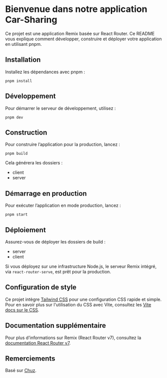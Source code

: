 # Bienvenue dans notre application Car-Sharing

Ce projet est une application Remix basée sur React Router. Ce README vous explique comment développer, construire et déployer votre application en utilisant pnpm.

## Installation

Installez les dépendances avec pnpm :

```shell
pnpm install
```

## Développement

Pour démarrer le serveur de développement, utilisez :

```shell
pnpm dev
```

## Construction

Pour construire l’application pour la production, lancez :

```shell
pnpm build
```

Cela générera les dossiers :

- client
- server

## Démarrage en production

Pour exécuter l’application en mode production, lancez :

```shell
pnpm start
```

## Déploiement

Assurez-vous de déployer les dossiers de build :

- server
- client

Si vous déployez sur une infrastructure Node.js, le serveur Remix intégré, via `react-router-serve`, est prêt pour la production.

## Configuration de style

Ce projet intègre [Tailwind CSS](https://tailwindcss.com/) pour une configuration CSS rapide et simple. Pour en savoir plus sur l'utilisation du CSS avec Vite, consultez les [Vite docs sur le CSS](https://vitejs.dev/guide/features.html#css).

## Documentation supplémentaire

Pour plus d’informations sur Remix (React Router v7), consultez la [documentation React Router v7](https://reactrouter.com/home).

## Remerciements

Basé sur [Chuz](https://github.com/stevebluck/chuz/).
